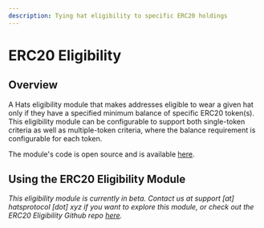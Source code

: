 ```yaml
---
description: Tying hat eligibility to specific ERC20 holdings
---
```


# ERC20 Eligibility

## **Overview**

A Hats eligibility module that makes addresses eligible to wear a given hat only if they have a specified minimum balance of specific ERC20 token(s). This eligibility module can be configurable to support both single-token criteria as well as multiple-token criteria, where the balance requirement is configurable for each token.

The module's code is open source and is available [here](https://github.com/pumpedlunch/HatsEligibilityModules/blob/master/src/ERC20EligibilityModule.sol).

## **Using the ERC20 Eligibility Module**

_This eligibility module is currently in beta. Contact us at support \[at] hatsprotocol \[dot] xyz if you want to explore this module, or check out the ERC20 Eligibility Github repo_ [_here_](https://github.com/pumpedlunch/HatsEligibilityModules/blob/master/src/ERC20EligibilityModule.sol)_._
